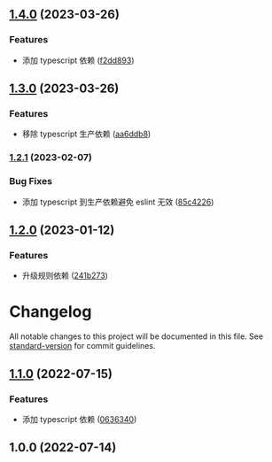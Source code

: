 

## [1.4.0](https://github.com/roshan-labs/eslint-config/compare/v1.3.0...v1.4.0) (2023-03-26)


### Features

* 添加 typescript 依赖 ([f2dd893](https://github.com/roshan-labs/eslint-config/commit/f2dd8932c2e18aa28578714f03fe343725ba7932))

## [1.3.0](https://github.com/roshan-labs/eslint-config/compare/v1.2.1...v1.3.0) (2023-03-26)


### Features

* 移除 typescript 生产依赖 ([aa6ddb8](https://github.com/roshan-labs/eslint-config/commit/aa6ddb8fb08c5f4b88ee1baebed1b2f351e8edd2))

### [1.2.1](https://github.com/roshan-labs/eslint-config/compare/v1.2.0...v1.2.1) (2023-02-07)


### Bug Fixes

* 添加 typescript 到生产依赖避免 eslint 无效 ([85c4226](https://github.com/roshan-labs/eslint-config/commit/85c4226b5f68c91b495ff29e3603c47f6991ab81))

## [1.2.0](https://github.com/roshan-labs/eslint-config/compare/v1.1.0...v1.2.0) (2023-01-12)


### Features

* 升级规则依赖 ([241b273](https://github.com/roshan-labs/eslint-config/commit/241b2735d1352acea5c60249e8e6c690d3900c0f))

# Changelog

All notable changes to this project will be documented in this file. See [standard-version](https://github.com/conventional-changelog/standard-version) for commit guidelines.

## [1.1.0](https://github.com/roshan-labs/eslint-config/compare/v1.0.0...v1.1.0) (2022-07-15)


### Features

* 添加 typescript 依赖 ([0636340](https://github.com/roshan-labs/eslint-config/commit/0636340cae719b2dc0d858507d88a59113ea57fa))

## 1.0.0 (2022-07-14)